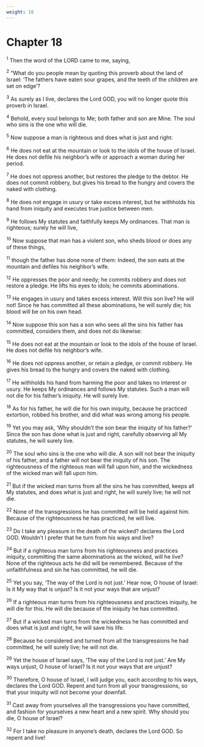 ```yaml
---
weight: 18
---
```


# Chapter 18

<sup>1</sup> Then the word of the LORD came to me, saying, 

<sup>2</sup> “What do you people mean by quoting this proverb about the land of Israel: ‘The fathers have eaten sour grapes, and the teeth of the children are set on edge’? 

<sup>3</sup> As surely as I live, declares the Lord GOD, you will no longer quote this proverb in Israel. 

<sup>4</sup> Behold, every soul belongs to Me; both father and son are Mine. The soul who sins is the one who will die. 

<sup>5</sup> Now suppose a man is righteous and does what is just and right: 

<sup>6</sup> He does not eat at the mountain or look to the idols of the house of Israel. He does not defile his neighbor’s wife or approach a woman during her period. 

<sup>7</sup> He does not oppress another, but restores the pledge to the debtor. He does not commit robbery, but gives his bread to the hungry and covers the naked with clothing. 

<sup>8</sup> He does not engage in usury or take excess interest, but he withholds his hand from iniquity and executes true justice between men. 

<sup>9</sup> He follows My statutes and faithfully keeps My ordinances. That man is righteous; surely he will live, 

<sup>10</sup> Now suppose that man has a violent son, who sheds blood or does any of these things, 

<sup>11</sup> though the father has done none of them: Indeed, the son eats at the mountain and defiles his neighbor’s wife. 

<sup>12</sup> He oppresses the poor and needy; he commits robbery and does not restore a pledge. He lifts his eyes to idols; he commits abominations. 

<sup>13</sup> He engages in usury and takes excess interest. Will this son live? He will not! Since he has committed all these abominations, he will surely die; his blood will be on his own head. 

<sup>14</sup> Now suppose this son has a son who sees all the sins his father has committed, considers them, and does not do likewise: 

<sup>15</sup> He does not eat at the mountain or look to the idols of the house of Israel. He does not defile his neighbor’s wife. 

<sup>16</sup> He does not oppress another, or retain a pledge, or commit robbery. He gives his bread to the hungry and covers the naked with clothing. 

<sup>17</sup> He withholds his hand from harming the poor and takes no interest or usury. He keeps My ordinances and follows My statutes. Such a man will not die for his father’s iniquity. He will surely live. 

<sup>18</sup> As for his father, he will die for his own iniquity, because he practiced extortion, robbed his brother, and did what was wrong among his people. 

<sup>19</sup> Yet you may ask, ‘Why shouldn’t the son bear the iniquity of his father?’ Since the son has done what is just and right, carefully observing all My statutes, he will surely live. 

<sup>20</sup> The soul who sins is the one who will die. A son will not bear the iniquity of his father, and a father will not bear the iniquity of his son. The righteousness of the righteous man will fall upon him, and the wickedness of the wicked man will fall upon him. 

<sup>21</sup> But if the wicked man turns from all the sins he has committed, keeps all My statutes, and does what is just and right, he will surely live; he will not die. 

<sup>22</sup> None of the transgressions he has committed will be held against him. Because of the righteousness he has practiced, he will live. 

<sup>23</sup> Do I take any pleasure in the death of the wicked? declares the Lord GOD. Wouldn’t I prefer that he turn from his ways and live? 

<sup>24</sup> But if a righteous man turns from his righteousness and practices iniquity, committing the same abominations as the wicked, will he live? None of the righteous acts he did will be remembered. Because of the unfaithfulness and sin he has committed, he will die. 

<sup>25</sup> Yet you say, ‘The way of the Lord is not just.’ Hear now, O house of Israel: Is it My way that is unjust? Is it not your ways that are unjust? 

<sup>26</sup> If a righteous man turns from his righteousness and practices iniquity, he will die for this. He will die because of the iniquity he has committed. 

<sup>27</sup> But if a wicked man turns from the wickedness he has committed and does what is just and right, he will save his life. 

<sup>28</sup> Because he considered and turned from all the transgressions he had committed, he will surely live; he will not die. 

<sup>29</sup> Yet the house of Israel says, ‘The way of the Lord is not just.’ Are My ways unjust, O house of Israel? Is it not your ways that are unjust? 

<sup>30</sup> Therefore, O house of Israel, I will judge you, each according to his ways, declares the Lord GOD. Repent and turn from all your transgressions, so that your iniquity will not become your downfall. 

<sup>31</sup> Cast away from yourselves all the transgressions you have committed, and fashion for yourselves a new heart and a new spirit. Why should you die, O house of Israel? 

<sup>32</sup> For I take no pleasure in anyone’s death, declares the Lord GOD. So repent and live! 


